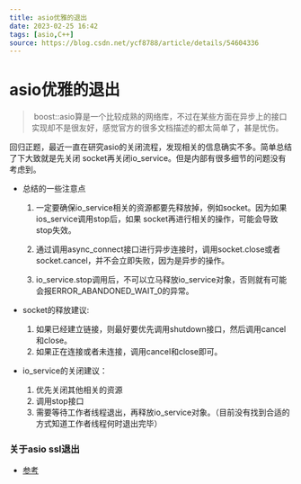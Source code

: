 ```yaml
---
title: asio优雅的退出  
date: 2023-02-25 16:42  
tags: [asio,C++]  
source: https://blog.csdn.net/ycf8788/article/details/54604336    
---
```


# asio优雅的退出

> boost::asio算是一个比较成熟的网络库，不过在某些方面在异步上的接口实现却不是很友好，感觉官方的很多文档描述的都太简单了，甚是忧伤。

回归正题，最近一直在研究asio的关闭流程，发现相关的信息确实不多。简单总结了下大致就是先关闭 socket再关闭io_service。但是内部有很多细节的问题没有考虑到。

- 总结的一些注意点
    1. 一定要确保io_service相关的资源都要先释放掉，例如socket。因为如果ios_service调用stop后，如果 socket再进行相关的操作，可能会导致stop失效。

    2. 通过调用async_connect接口进行异步连接时，调用socket.close或者 socket.cancel，并不会立即失败，因为是异步的操作。

    3. io_service.stop调用后，不可以立马释放io_service对象，否则就有可能会报ERROR_ABANDONED_WAIT_0的异常。

- socket的释放建议:
    1. 如果已经建立链接，则最好要优先调用shutdown接口，然后调用cancel和close。
    2. 如果正在连接或者未连接，调用cancel和close即可。

- io_service的关闭建议：
    1. 优先关闭其他相关的资源
    2. 调用stop接口
    3. 需要等待工作者线程退出，再释放io_service对象。（目前没有找到合适的方式知道工作者线程何时退出完毕）


### 关于asio ssl退出
- [参考](https://www.codenong.com/32046034/)